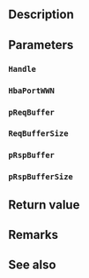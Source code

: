 ## Description

## Parameters

### `Handle`

### `HbaPortWWN`

### `pReqBuffer`

### `ReqBufferSize`

### `pRspBuffer`

### `pRspBufferSize`

## Return value

## Remarks

## See also